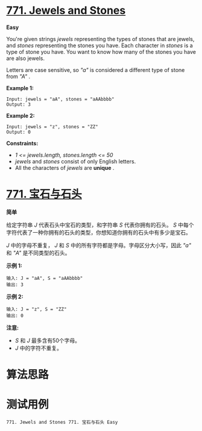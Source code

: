 # [771. Jewels and Stones][enTitle]

**Easy**

You're given strings  *jewels*  representing the types of stones that are jewels, and  *stones*  representing the stones you have. Each character in  *stones*  is a type of stone you have. You want to know how many of the stones you have are also jewels.

Letters are case sensitive, so  *"a"*  is considered a different type of stone from  *"A"* .



**Example 1:** 

```
Input: jewels = "aA", stones = "aAAbbbb"
Output: 3

```

**Example 2:** 

```
Input: jewels = "z", stones = "ZZ"
Output: 0

```



**Constraints:** 

-  *1 <= jewels.length, stones.length <= 50*  
-  *jewels*  and  *stones*  consist of only English letters. 
- All the characters of  *jewels*  are **unique** .


# [771. 宝石与石头][cnTitle]

**简单**

给定字符串 *J*  代表石头中宝石的类型，和字符串  *S* 代表你拥有的石头。  *S*  中每个字符代表了一种你拥有的石头的类型，你想知道你拥有的石头中有多少是宝石。

 *J*  中的字母不重复， *J*  和  *S* 中的所有字符都是字母。字母区分大小写，因此 *"a"* 和 *"A"* 是不同类型的石头。

**示例 1:** 

```
输入: J = "aA", S = "aAAbbbb"
输出: 3

```

**示例 2:** 

```
输入: J = "z", S = "ZZ"
输出: 0

```

**注意:** 

-  *S*  和  *J*  最多含有50个字母。 
-   *J*  中的字符不重复。




# 算法思路

# 测试用例
```
771. Jewels and Stones 771. 宝石与石头 Easy
```

[enTitle]: https://leetcode.com/problems/jewels-and-stones/
[cnTitle]: https://leetcode-cn.com/problems/jewels-and-stones/
